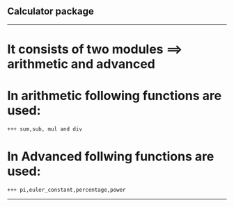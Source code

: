 ## Calculator package
******************************************************
# It consists of two modules ==> arithmetic and advanced
# In arithmetic following functions are used:
	+++ sum,sub, mul and div
# In Advanced follwing functions are used:
	+++ pi,euler_constant,percentage,power
******************************************************